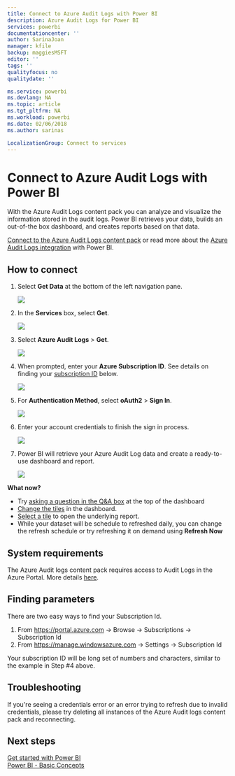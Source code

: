 ```yaml
---
title: Connect to Azure Audit Logs with Power BI
description: Azure Audit Logs for Power BI
services: powerbi
documentationcenter: ''
author: SarinaJoan
manager: kfile
backup: maggiesMSFT
editor: ''
tags: ''
qualityfocus: no
qualitydate: ''

ms.service: powerbi
ms.devlang: NA
ms.topic: article
ms.tgt_pltfrm: NA
ms.workload: powerbi
ms.date: 02/06/2018
ms.author: sarinas

LocalizationGroup: Connect to services
---
```

# Connect to Azure Audit Logs with Power BI
With the Azure Audit Logs content pack you can analyze and visualize the information stored in the audit logs. Power BI retrieves your data, builds an out-of-the box dashboard, and creates reports based on that data.

[Connect to the Azure Audit Logs content pack](https://app.powerbi.com/getdata/services/azure-audit-logs) or read more about the [Azure Audit Logs integration](https://powerbi.microsoft.com/integrations/azure-audit-logs) with Power BI.

## How to connect
1. Select **Get Data** at the bottom of the left navigation pane.  
   
    ![](media/service-connect-to-azure-audit-logs/getdata.png)
2. In the **Services** box, select **Get**.  
   
    ![](media/service-connect-to-azure-audit-logs/services.png) 
3. Select **Azure Audit Logs** > **Get**.  
   
   ![](media/service-connect-to-azure-audit-logs/azureauditlogs.png)
4. When prompted, enter your **Azure Subscription ID**. See details on finding your [subscription ID](#FindingParams) below.   
   
    ![](media/service-connect-to-azure-audit-logs/parameters.png)
5. For **Authentication Method**, select **oAuth2** \> **Sign In**.
   
    ![](media/service-connect-to-azure-audit-logs/creds.png)
6. Enter your account credentials to finish the sign in process.
   
    ![](media/service-connect-to-azure-audit-logs/login.png)
7. Power BI will retrieve your Azure Audit Log data and create a ready-to-use dashboard and report. 
   
    ![](media/service-connect-to-azure-audit-logs/dashboard.png)

**What now?**

* Try [asking a question in the Q&A box](power-bi-q-and-a.md) at the top of the dashboard
* [Change the tiles](service-dashboard-edit-tile.md) in the dashboard.
* [Select a tile](service-dashboard-tiles.md) to open the underlying report.
* While your dataset will be schedule to refreshed daily, you can change the refresh schedule or try refreshing it on demand using **Refresh Now**

## System requirements
The Azure Audit logs content pack requires access to Audit Logs in the Azure Portal. More details [here](https://azure.microsoft.com/documentation/articles/insights-debugging-with-events/).

<a name="FindingParams"></a>

## Finding parameters
There are two easy ways to find your Subscription Id.

1. From https://portal.azure.com -&gt; Browse -&gt; Subscriptions -&gt; Subscription Id
2. From https://manage.windowsazure.com -&gt; Settings  -&gt; Subscription Id

Your subscription ID will be long set of numbers and characters, similar to the example in Step \#4 above. 

## Troubleshooting
If you're seeing a credentials error or an error trying to refresh due to invalid credentials, please try deleting all instances of the Azure Audit logs content pack and reconnecting.

## Next steps
[Get started with Power BI](service-get-started.md)  
[Power BI - Basic Concepts](service-basic-concepts.md)  

